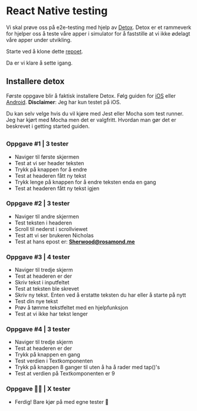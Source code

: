 # React Native testing

Vi skal prøve oss på e2e-testing med hjelp av [Detox](https://github.com/wix/Detox/). Detox er et rammeverk for hjelper oss å teste våre apper i simulator for å faststille at vi ikke ødelagt våre apper under utvikling.

Starte ved å klone dette [repoet](https://github.com/hkwaller/detox).

Da er vi klare å sette igang.


## Installere detox

Første oppgave blir å faktisk installere Detox. Følg guiden for [iOS](https://github.com/wix/Detox/blob/master/docs/Introduction.GettingStarted.md) eller [Android](https://github.com/wix/Detox/blob/master/docs/Introduction.Android.md). **Disclaimer**: Jeg har kun testet på iOS. 

Du kan selv velge hvis du vil kjøre med Jest eller Mocha som test runner. Jeg har kjørt med Mocha men det er valgfritt. Hvordan man gør det er beskrevet i getting started guiden.


##

### Oppgave #1 | 3 tester

- Naviger til første skjermen
- Test at vi ser header teksten
- Trykk på knappen for å endre 
- Test at headeren fått ny tekst
- Trykk lenge på knappen for å endre teksten enda en gang
- Test at headeren fått ny tekst igjen


### Oppgave #2 | 3 tester

- Naviger til andre skjermen
- Test teksten i headeren
- Scroll til nederst i scrollviewet
- Test att vi ser brukeren Nicholas
- Test at hans epost er: **Sherwood@rosamond.me**


### Oppgave #3 | 4 tester

- Naviger til tredje skjerm
- Test at headeren er der
- Skriv tekst i inputfeltet
- Test at teksten ble skrevet
- Skriv ny tekst. Enten ved å erstatte teksten du har eller å starte på nytt
- Test din nye tekst
- Prøv å tømme tekstfeltet med en hjelpfunksjon
- Test at vi ikke har tekst lenger

### Oppgave #4 | 3 tester

- Naviger til tredje skjerm
- Test at headeren er der
- Trykk på knappen en gang
- Test verdien i Textkomponenten
- Trykk på knappen 8 ganger til uten å ha å rader med tap()'s
- Test at verdien på Textkomponenten er 9

### Oppgave 🕺🏻 | X tester

- Ferdig! Bare kjør på med egne tester 🎉
